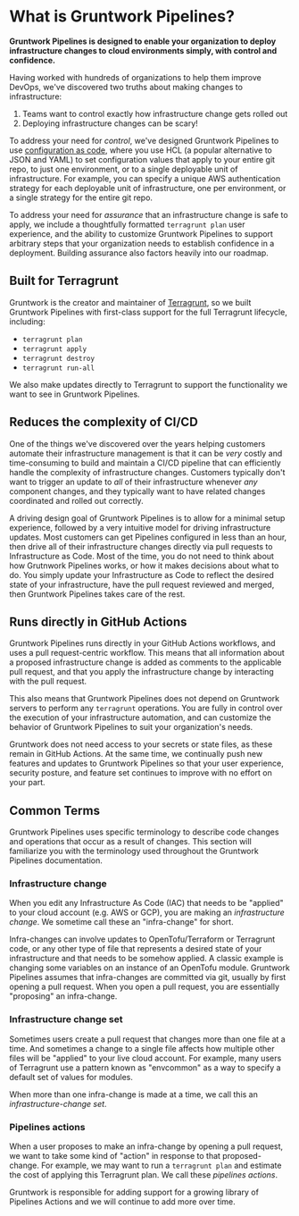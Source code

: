 # What is Gruntwork Pipelines?

**Gruntwork Pipelines is designed to enable your organization to deploy infrastructure changes to cloud environments simply, with control and confidence.**

Having worked with hundreds of organizations to help them improve DevOps, we've discovered two truths about making changes to infrastructure:

1. Teams want to control exactly how infrastructure change gets rolled out
2. Deploying infrastructure changes can be scary!

To address your need for _control_, we've designed Gruntwork Pipelines to use [configuration as code](../../../reference/pipelines/configurations-as-code.md), where you use HCL (a popular alternative to JSON and YAML) to set configuration values that apply to your entire git repo, to just one environment, or to a single deployable unit of infrastructure. For example, you can specify a unique AWS authentication strategy for each deployable unit of infrastructure, one per environment, or a single strategy for the entire git repo.

To address your need for _assurance_ that an infrastructure change is safe to apply, we include a thoughtfully formatted `terragrunt plan` user experience, and the ability to customize Gruntwork Pipelines to support arbitrary steps that your organization needs to establish confidence in a deployment. Building assurance also factors heavily into our roadmap.

## Built for Terragrunt

Gruntwork is the creator and maintainer of [Terragrunt](https://terragrunt.gruntwork.io), so we built Gruntwork Pipelines with first-class support for the full Terragrunt lifecycle, including:
- `terragrunt plan`
- `terragrunt apply`
- `terragrunt destroy`
- `terragrunt run-all`

We also make updates directly to Terragrunt to support the functionality we want to see in Gruntwork Pipelines.

## Reduces the complexity of CI/CD

One of the things we've discovered over the years helping customers automate their infrastructure management is that it can be _very_ costly and time-consuming to build and maintain a CI/CD pipeline that can efficiently handle the complexity of infrastructure changes. Customers typically don't want to trigger an update to _all_ of their infrastructure whenever _any_ component changes, and they typically want to have related changes coordinated and rolled out correctly.

A driving design goal of Gruntwork Pipelines is to allow for a minimal setup experience, followed by a very intuitive model for driving infrastructure updates. Most customers can get Pipelines configured in less than an hour, then drive all of their infrastructure changes directly via pull requests to Infrastructure as Code. Most of the time, you do not need to think about how Grutnwork Pipelines works, or how it makes decisions about what to do. You simply update your Infrastructure as Code to reflect the desired state of your infrastructure, have the pull request reviewed and merged, then Gruntwork Pipelines takes care of the rest.

## Runs directly in GitHub Actions

Gruntwork Pipelines runs directly in your GitHub Actions workflows, and uses a pull request-centric workflow. This means that all information about a proposed infrastructure change is added as comments to the applicable pull request, and that you apply the infrastructure change by interacting with the pull request.

This also means that Gruntwork Pipelines does not depend on Gruntwork servers to perform any `terragrunt` operations. You are fully in control over the execution of your infrastructure automation, and can customize the behavior of Gruntwork Pipelines to suit your organization's needs.

Gruntwork does not need access to your secrets or state files, as these remain in GitHub Actions. At the same time, we continually push new features and updates to Gruntwork Pipelines so that your user experience, security posture, and feature set continues to improve with no effort on your part.

## Common Terms

Gruntwork Pipelines uses specific terminology to describe code changes and operations that occur as a result of changes. This section will familiarize you with the terminology used throughout the Gruntwork Pipelines documentation.

### Infrastructure change

When you edit any Infrastructure As Code (IAC) that needs to be "applied" to your cloud account (e.g. AWS or GCP), you are making an _infrastructure change_. We sometime call these an "infra-change" for short.

Infra-changes can involve updates to OpenTofu/Terraform or Terragrunt code, or any other type of file that represents a desired state of your infrastructure and that needs to be somehow applied. A classic example is changing some variables on an instance of an OpenTofu module. Gruntwork Pipelines assumes that infra-changes are committed via git, usually by first opening a pull request. When you open a pull request, you are essentially "proposing" an infra-change.

### Infrastructure change set

Sometimes users create a pull request that changes more than one file at a time. And sometimes a change to a single file affects how multiple other files will be "applied" to your live cloud account. For example, many users of Terragrunt use a pattern known as "envcommon" as a way to specify a default set of values for modules.

When more than one infra-change is made at a time, we call this an _infrastructure-change set_.

### Pipelines actions

When a user proposes to make an infra-change by opening a pull request, we want to take some kind of "action" in response to that proposed-change. For example, we may want to run a `terragrunt plan` and estimate the cost of applying this Terragrunt plan. We call these _pipelines actions_.

Gruntwork is responsible for adding support for a growing library of Pipelines Actions and we will continue to add more over time.
